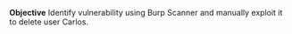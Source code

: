 **Objective**
Identify vulnerability using Burp Scanner and manually exploit it to delete user Carlos.


